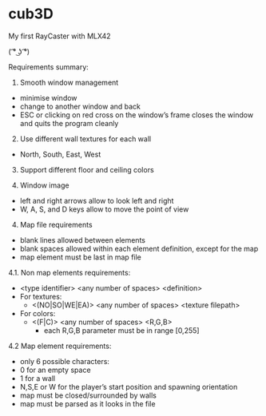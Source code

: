 # cub3D
My first RayCaster with MLX42

( ͡° ͜ʖ ͡°) 

Requirements summary:

1. Smooth window management
  - minimise window
  - change to another window and back
  - ESC or clicking on red cross on the window’s frame closes the window and quits the program cleanly

2. Use different wall textures for each wall
  - North, South, East, West

3. Support different floor and ceiling colors

4. Window image
  - left and right arrows allow to look left and right
  - W, A, S, and D keys allow to move the point of view

4. Map file requirements
  - blank lines allowed between elements
  - blank spaces allowed within each element definition, except for the map
  - map element must be last in map file

4.1. Non map elements requirements:
  - \<type identifier\> \<any number of spaces\> \<definition\>
  - For textures:
    - \<(NO|SO|WE|EA)\> \<any number of spaces\> \<texture filepath\>
  - For colors:
    - <(F|C)> \<any number of spaces\> \<R,G,B\>
      - each R,G,B parameter must be in range [0,255]

4.2 Map element requirements:
  - only 6 possible characters:
  - 0 for an empty space
  - 1 for a wall
  - N,S,E or W for the player’s start position and spawning orientation
  - map must be closed/surrounded by walls
  - map must be parsed as it looks in the file
